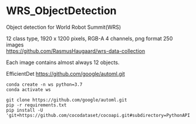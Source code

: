# WRS_ObjectDetection

Object detection for World Robot Summit(WRS)

12 class type, 1920 x 1200 pixels, RGB-A 4 channels, png format 250 images    
<https://github.com/RasmusHaugaard/wrs-data-collection>

Each image contains almost always 12 objects.    

EfficientDet <https://github.com/google/automl.git>    

```
conda create -n ws python=3.7
conda activate ws

git clone https://github.com/google/automl.git
pip -r requirements.txt
pip install -U 'git+https://github.com/cocodataset/cocoapi.git#subdirectory=PythonAPI'
```
